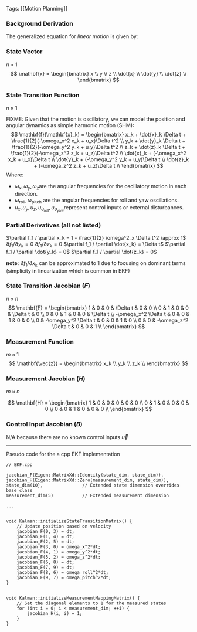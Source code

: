 Tags: [[Motion Planning]]
### Background Derivation

The generalized equation for *linear motion* is given by:

### State Vector 
$n \times 1$
$$
\mathbf{x} = \begin{bmatrix}
x \\
y \\
z \\
\dot{x} \\
\dot{y} \\
\dot{z} \\
\end{bmatrix}
$$
### State Transition Function
$n \times 1$

FIXME: Given that the motion is oscillatory, we can model the position and angular dynamics as simple harmonic motion (SHM):
$$
\mathbf{f}(\mathbf{x}_k) = \begin{bmatrix}
x_k + \dot{x}_k \Delta t + \frac{1}{2}(-\omega_x^2 x_k + u_x)\Delta t^2 \\
y_k + \dot{y}_k \Delta t + \frac{1}{2}(-\omega_y^2 y_k + u_y)\Delta t^2 \\
z_k + \dot{z}_k \Delta t + \frac{1}{2}(-\omega_z^2 z_k + u_z)\Delta t^2 \\
\dot{x}_k + (-\omega_x^2 x_k + u_x)\Delta t \\
\dot{y}_k + (-\omega_y^2 y_k + u_y)\Delta t \\
\dot{z}_k + (-\omega_z^2 z_k + u_z)\Delta t \\
\end{bmatrix}
$$
Where:

- $\omega_x, \omega_y, \omega_z$​ are the angular frequencies for the oscillatory motion in each direction.
- $\omega_{\text{roll}}, \omega_{\text{pitch}}$ are the angular frequencies for roll and yaw oscillations.
- $u_x, u_y, u_z, u_{\theta_{\text{roll}}}, u_{\theta_{\text{yaw}}}$​​ represent control inputs or external disturbances.

### Partial Derivatives (all not listed)

$\partial f_1 / \partial x_k = 1 - \frac{1}{2} \omega^2_x \Delta t^2 \approx 1$ 
$\partial f_1 / \partial  y_k = 0$
$\partial f_1 / \partial z_k = 0$
$\partial f_1 / \partial \dot{x_k} = \Delta t$ 
$\partial f_1 / \partial \dot{y_k} = 0$
$\partial f_1 / \partial \dot{z_k} = 0$

**note**: $\partial f_1 / \partial x_k$ can be approximated to 1 due to focusing on dominant terms (simplicity in linearization which is common in EKF)
### State Transition Jacobian (𝐹)
$n \times n$
$$
\mathbf{F} = \begin{bmatrix}
1 & 0 & 0 & \Delta t & 0 & 0 \\
0 & 1 & 0 & 0 & \Delta t & 0 \\
0 & 0 & 1 & 0 & 0 & \Delta t \\
-\omega_x^2 \Delta t & 0 & 0 & 1 & 0 & 0 \\
0 & -\omega_y^2 \Delta t & 0 & 0 & 1 & 0 \\
0 & 0 & -\omega_z^2 \Delta t & 0 & 0 & 1 \\
\end{bmatrix}
$$

### Measurement Function
$m \times 1$
$$
\mathbf{\vec{z}} = \begin{bmatrix}
x_k \\
y_k \\
z_k \\
\end{bmatrix}
$$

### Measurement Jacobian (𝐻)
$m \times n$

$$
\mathbf{H} = \begin{bmatrix}
1 & 0 & 0 & 0 & 0 & 0 \\
0 & 1 & 0 & 0 & 0 & 0 \\
0 & 0 & 1 & 0 & 0 & 0 \\
\end{bmatrix}
$$
### Control Input Jacobian (*B*)

N/A because there are no known control inputs $\vec{u}$

---

Pseudo code for the a cpp EKF implementation 

```
// EKF.cpp

jacobian_F(Eigen::MatrixXd::Identity(state_dim, state_dim)),
jacobian_H(Eigen::MatrixXd::Zero(measurement_dim, state_dim)),
state_dim(10},               // Extended state dimension overrides base class
measurement_dim(5)           // Extended measurement dimension

...


void Kalman::initializeStateTransitionMatrix() {
    // Update position based on velocity
    jacobian_F(0, 3) = dt;  
    jacobian_F(1, 4) = dt;   
    jacobian_F(2, 5) = dt;    
    jacobian_F(3, 0) = omega_x^2*dt;  
    jacobian_F(4, 1) = omega_y^2*dt;  
    jacobian_F(5, 2) = omega_z^2*dt; 
    jacobian_F(6, 8) = dt;   
    jacobian_F(7, 9) = dt;   
    jacobian_F(8, 6) = omega_roll^2*dt;  
    jacobian_F(9, 7) = omega_pitch^2*dt;  
}


void Kalman::initializeMeasurementMappingMatrix() {
    // Set the diagonal elements to 1 for the measured states
    for (int i = 0; i < measurement_dim; ++i) {
        jacobian_H(i, i) = 1;
    }
}

```